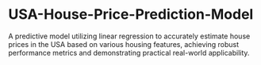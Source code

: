 # USA-House-Price-Prediction-Model
A predictive model utilizing linear regression to accurately estimate house prices in the USA based on various housing features, achieving robust performance metrics and demonstrating practical real-world applicability.
